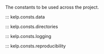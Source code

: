 The constants to be used across the project.

::: kelp.consts.data

::: kelp.consts.directories

::: kelp.consts.logging

::: kelp.consts.reproducibility
